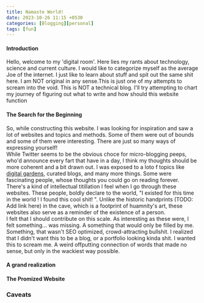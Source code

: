 ```yaml
---
title: Namaste World!
date: 2023-10-26 11:15 +0530
categories: [Blogging][personal]
tags: [fun]
---
```


#### Introduction
Hello, welcome to my 'digital room'. Here lies my rants about technology, science and current culture. I would like to categorize myself as the average Joe of the internet. I just like to learn about stuff and spit out the same shit here. I am NOT original in any sense.This is just one of my attempts to scream into the void. This is NOT a technical blog. I'll try attempting to chart my journey of figuring out what to write and how should this website function

#### The Search for the Beginning
So, while constructing this website. I was looking for inspiration and saw a lot of websites and topics and methods. Some of them were out of bounds and some of them were interesting. There are just so many ways of expressing yourself!<br>
While Twitter seems to be the obvious choce for micro-blogging peeps, who'd announce every fart that have in a day, I think my thoughts should be more coherent and a bit drawn out.
I was exposed to a loto f topics like [digital gardens](https://www.technologyreview.com/2020/09/03/1007716/digital-gardens-let-you-cultivate-your-own-little-bit-of-the-internet/), curated blogs, and many more things. Some were  fascinating people, whose thoughts you could go on reading forever. There's a kind of intellectual titillation I feel when I go through these websites. These people, boldly declare to the world, "I existed for this time in the world ! I found this cool shit! ".  Unlike the historic handprints (TODO: Add link here) in the cave, which is a footprint of huamnity's art, these websites also serve as a reminder of the existence of a person.<br>
 I felt that I should contribute on this scale.
As interesting as these were, I felt something... was missing. A something that would only be filled by me. Something, that wasn't SEO optimized, crowd-attracting bullshit. 
I realized that I didn't want this to be a blog, or a portfolio looking kinda shit. I wanted this to scream me. A weird offputting connection of words that made no sense, but only in the wackiest way possible.

#### A grand realization

#### The Promized Website

### Caveats
